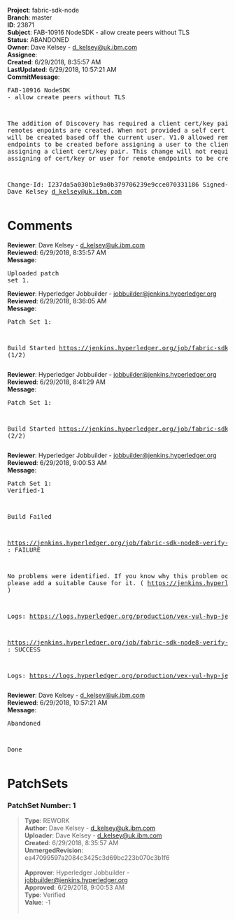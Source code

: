 <strong>Project</strong>: fabric-sdk-node<br><strong>Branch</strong>: master<br><strong>ID</strong>: 23871<br><strong>Subject</strong>: FAB-10916 NodeSDK - allow create peers without TLS<br><strong>Status</strong>: ABANDONED<br><strong>Owner</strong>: Dave Kelsey - d_kelsey@uk.ibm.com<br><strong>Assignee</strong>:<br><strong>Created</strong>: 6/29/2018, 8:35:57 AM<br><strong>LastUpdated</strong>: 6/29/2018, 10:57:21 AM<br><strong>CommitMessage</strong>:<br><pre>FAB-10916 NodeSDK - allow create peers without TLS

The addition of Discovery has required a client cert/key pair
when remotes enpoints are created.  When not provided a self
cert key pair will be created based off the current user.
V1.0 allowed remote endpoints to be created before assigning
a user to the client and/or assigning a client cert/key pair.
This change will not require the assigning of cert/key or user
for remote endpoints to be created.

Change-Id: I237da5a030b1e9a0b379706239e9cce070331186
Signed-off-by: Dave Kelsey <d_kelsey@uk.ibm.com>
</pre><h1>Comments</h1><strong>Reviewer</strong>: Dave Kelsey - d_kelsey@uk.ibm.com<br><strong>Reviewed</strong>: 6/29/2018, 8:35:57 AM<br><strong>Message</strong>: <pre>Uploaded patch set 1.</pre><strong>Reviewer</strong>: Hyperledger Jobbuilder - jobbuilder@jenkins.hyperledger.org<br><strong>Reviewed</strong>: 6/29/2018, 8:36:05 AM<br><strong>Message</strong>: <pre>Patch Set 1:

Build Started https://jenkins.hyperledger.org/job/fabric-sdk-node8-verify-master-s390x/135/ (1/2)</pre><strong>Reviewer</strong>: Hyperledger Jobbuilder - jobbuilder@jenkins.hyperledger.org<br><strong>Reviewed</strong>: 6/29/2018, 8:41:29 AM<br><strong>Message</strong>: <pre>Patch Set 1:

Build Started https://jenkins.hyperledger.org/job/fabric-sdk-node8-verify-master-x86_64/144/ (2/2)</pre><strong>Reviewer</strong>: Hyperledger Jobbuilder - jobbuilder@jenkins.hyperledger.org<br><strong>Reviewed</strong>: 6/29/2018, 9:00:53 AM<br><strong>Message</strong>: <pre>Patch Set 1: Verified-1

Build Failed 

https://jenkins.hyperledger.org/job/fabric-sdk-node8-verify-master-s390x/135/ : FAILURE

No problems were identified. If you know why this problem occurred, please add a suitable Cause for it. ( https://jenkins.hyperledger.org/job/fabric-sdk-node8-verify-master-s390x/135/ )

Logs: https://logs.hyperledger.org/production/vex-yul-hyp-jenkins-3/fabric-sdk-node8-verify-master-s390x/135

https://jenkins.hyperledger.org/job/fabric-sdk-node8-verify-master-x86_64/144/ : SUCCESS

Logs: https://logs.hyperledger.org/production/vex-yul-hyp-jenkins-3/fabric-sdk-node8-verify-master-x86_64/144</pre><strong>Reviewer</strong>: Dave Kelsey - d_kelsey@uk.ibm.com<br><strong>Reviewed</strong>: 6/29/2018, 10:57:21 AM<br><strong>Message</strong>: <pre>Abandoned

Done</pre><h1>PatchSets</h1><h3>PatchSet Number: 1</h3><blockquote><strong>Type</strong>: REWORK<br><strong>Author</strong>: Dave Kelsey - d_kelsey@uk.ibm.com<br><strong>Uploader</strong>: Dave Kelsey - d_kelsey@uk.ibm.com<br><strong>Created</strong>: 6/29/2018, 8:35:57 AM<br><strong>UnmergedRevision</strong>: ea47099597a2084c3425c3d69bc223b070c3b1f6<br><br><strong>Approver</strong>: Hyperledger Jobbuilder - jobbuilder@jenkins.hyperledger.org<br><strong>Approved</strong>: 6/29/2018, 9:00:53 AM<br><strong>Type</strong>: Verified<br><strong>Value</strong>: -1<br><br></blockquote>